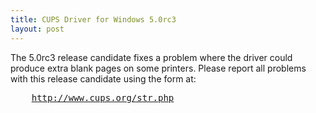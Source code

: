```yaml
---
title: CUPS Driver for Windows 5.0rc3
layout: post
---
```


<P>The 5.0rc3 release candidate fixes a problem where the driver could produce extra blank pages on some printers. Please report all problems with this release candidate using the form at:<PRE>    <A HREF="http://www.cups.org/str.php">http://www.cups.org/str.php
